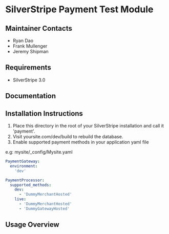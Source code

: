 SilverStripe Payment Test Module
================================

Maintainer Contacts
-------------------
*  Ryan Dao
*  Frank Mullenger
*  Jeremy Shipman

Requirements
------------
* SilverStripe 3.0

Documentation
-------------

Installation Instructions
-------------------------
1. Place this directory in the root of your SilverStripe installation and call it 'payment'.
2. Visit yoursite.com/dev/build to rebuild the database.
3. Enable supported payment methods in your application yaml file

e.g: mysite/_config/Mysite.yaml
```yaml
PaymentGateway:
  environment:
    'dev'

PaymentProcessor:
  supported_methods:
    dev:
      - 'DummyMerchantHosted'
    live:
      - 'DummyMerchantHosted'
      - 'DummyGatewayHosted'
```

Usage Overview
--------------
